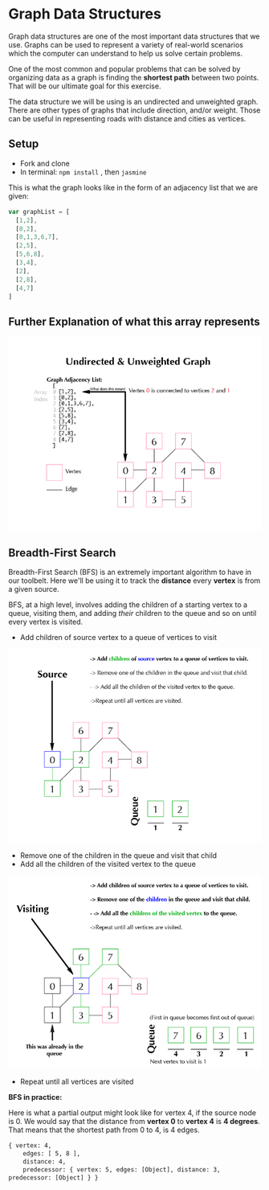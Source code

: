 # Graph Data Structures
Graph data structures are one of the most important data structures that we use.  Graphs can be used to represent a variety of real-world scenarios which the computer can understand to help us solve certain problems.  

One of the most common and popular problems that can be solved by organizing data as a graph is finding the **shortest path** between two points.  That will be our ultimate goal for this exercise.

The data structure we will be using is an undirected and unweighted graph.  There are other types of graphs that include direction, and/or weight.  Those can be useful in representing roads with distance and cities as vertices.

## Setup
 * Fork and clone
 * In terminal: `npm install` , then `jasmine`


This is what the graph looks like in the form of an adjacency list that we are given:
```Javascript
var graphList = [
  [1,2],
  [0,2],
  [0,1,3,6,7],
  [2,5],
  [5,6,8],
  [3,4],
  [2],
  [2,8],
  [4,7]
]
```
## Further Explanation of what this array represents
![graphdata](./images/graph-data-01-01.png)

## Breadth-First Search
Breadth-First Search (BFS) is an extremely important algorithm to have in our toolbelt.  Here we'll be using it to track the **distance** every **vertex** is from a given source.

BFS, at a high level, involves adding the children of a starting vertex to a queue, visiting them, and adding *their* children to the queue and so on until every vertex is visited.

 * Add children of source vertex to a queue of vertices to visit

![BFS1](./images/bfs-1-01.png)

* Remove one of the children in the queue and visit that child
 * Add all the children of the visited vertex to the queue

![BFS1](./images/bfs-2-01.png)

* Repeat until all vertices are visited

**BFS in practice:**

Here is what a partial output might look like for vertex 4, if the source node is 0. We would say that the distance from **vertex 0** to **vertex 4** is **4 degrees**.  That means that the shortest path from 0 to 4, is 4 edges.
```
{ vertex: 4,
    edges: [ 5, 8 ],
    distance: 4,
    predecessor: { vertex: 5, edges: [Object], distance: 3, predecessor: [Object] } }
```
